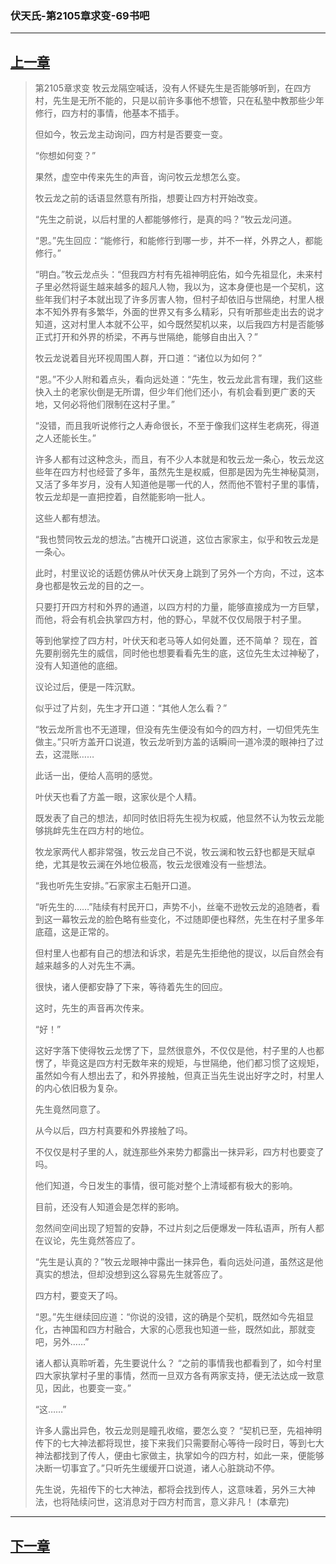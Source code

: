 ### 伏天氏-第2105章求变-69书吧

--------
[上一章](./3f7e7f2c59c0fce6b2ea90a3f23ec266.md)
--------


>
>
>
>第2105章求变
>牧云龙隔空喊话，没有人怀疑先生是否能够听到，在四方村，先生是无所不能的，只是以前许多事他不想管，只在私塾中教那些少年修行，四方村的事情，他基本不插手。
>
>但如今，牧云龙主动询问，四方村是否要变一变。
>
>“你想如何变？”
>
>果然，虚空中传来先生的声音，询问牧云龙想怎么变。
>
>牧云龙之前的话语显然意有所指，想要让四方村开始改变。
>
>“先生之前说，以后村里的人都能够修行，是真的吗？”牧云龙问道。
>
>“恩。”先生回应：“能修行，和能修行到哪一步，并不一样，外界之人，都能修行。”
>
>“明白。”牧云龙点头：“但我四方村有先祖神明庇佑，如今先祖显化，未来村子里必然将诞生越来越多的超凡人物，我以为，这本身便也是一个契机，这些年我们村子本就出现了许多厉害人物，但村子却依旧与世隔绝，村里人根本不知外界有多繁华，外面的世界又有多么精彩，只有听那些走出去的说才知道，这对村里人本就不公平，如今既然契机以来，以后我四方村是否能够正式打开和外界的桥梁，不再与世隔绝，能够自由出入？”
>
>牧云龙说着目光环视周围人群，开口道：“诸位以为如何？”
>
>“恩。”不少人附和着点头，看向远处道：“先生，牧云龙此言有理，我们这些快入土的老家伙倒是无所谓，但少年们他们还小，有机会看到更广袤的天地，又何必将他们限制在这村子里。”
>
>“没错，而且我听说修行之人寿命很长，不至于像我们这样生老病死，得道之人还能长生。”
>
>许多人都有过这种念头，而且，有不少人本就是和牧云龙一条心，牧云龙这些年在四方村也经营了多年，虽然先生是权威，但那是因为先生神秘莫测，又活了多年岁月，没有人知道他是哪一代的人，然而他不管村子里的事情，牧云龙却是一直把控着，自然能影响一批人。
>
>这些人都有想法。
>
>“我也赞同牧云龙的想法。”古槐开口说道，这位古家家主，似乎和牧云龙是一条心。
>
>此时，村里议论的话题仿佛从叶伏天身上跳到了另外一个方向，不过，这本身也都是牧云龙的目的之一。
>
>只要打开四方村和外界的通道，以四方村的力量，能够直接成为一方巨擘，而他，将会有机会执掌四方村，他的野心，早就不仅仅局限于村子里。
>
>等到他掌控了四方村，叶伏天和老马等人如何处置，还不简单？
>现在，首先要削弱先生的威信，同时他也想要看看先生的底，这位先生太过神秘了，没有人知道他的底细。
>
>议论过后，便是一阵沉默。
>
>似乎过了片刻，先生才开口道：“其他人怎么看？”
>
>“牧云龙所言也不无道理，但没有先生便没有如今的四方村，一切但凭先生做主。”只听方盖开口说道，牧云龙听到方盖的话瞬间一道冷漠的眼神扫了过去，这混账……
>
>此话一出，便给人高明的感觉。
>
>叶伏天也看了方盖一眼，这家伙是个人精。
>
>既发表了自己的想法，却同时依旧将先生视为权威，他显然不认为牧云龙能够挑衅先生在四方村的地位。
>
>牧龙家两代人都非常强，牧云龙自己不说，牧云澜和牧云舒也都是天赋卓绝，尤其是牧云澜在外地位极高，牧云龙很难没有一些想法。
>
>“我也听先生安排。”石家家主石魁开口道。
>
>“听先生的……”陆续有村民开口，声势不小，丝毫不逊牧云龙的追随者，看到这一幕牧云龙的脸色略有些变化，不过随即便也释然，先生在村子里多年底蕴，这是正常的。
>
>但村里人也都有自己的想法和诉求，若是先生拒绝他的提议，以后自然会有越来越多的人对先生不满。
>
>很快，诸人便都安静了下来，等待着先生的回应。
>
>这时，先生的声音再次传来。
>
>“好！”
>
>这好字落下使得牧云龙愣了下，显然很意外，不仅仅是他，村子里的人也都愣了，毕竟这是四方村无数年来的规矩，与世隔绝，他们都习惯了这规矩，虽然如今有人想出去了，和外界接触，但真正当先生说出好字之时，村里人的内心依旧极为复杂。
>
>先生竟然同意了。
>
>从今以后，四方村真要和外界接触了吗。
>
>不仅仅是村子里的人，就连那些外来势力都露出一抹异彩，四方村也要变了吗。
>
>他们知道，今日发生的事情，很可能对整个上清域都有极大的影响。
>
>目前，还没有人知道会是怎样的影响。
>
>忽然间空间出现了短暂的安静，不过片刻之后便爆发一阵私语声，所有人都在议论，先生竟然答应了。
>
>“先生是认真的？”牧云龙眼神中露出一抹异色，看向远处问道，虽然这是他真实的想法，但却没想到这么容易先生就答应了。
>
>四方村，要变天了吗。
>
>“恩。”先生继续回应道：“你说的没错，这的确是个契机，既然如今先祖显化，古神国和四方村融合，大家的心愿我也知道一些，既然如此，那就变吧，另外……”
>
>诸人都认真聆听着，先生要说什么？
>“之前的事情我也都看到了，如今村里四大家执掌村子里的事情，然而一旦双方各有两家支持，便无法达成一致意见，因此，也要变一变。”
>
>“这……”
>
>许多人露出异色，牧云龙则是瞳孔收缩，要怎么变？
>“契机已至，先祖神明传下的七大神法都将现世，接下来我们只需要耐心等待一段时日，等到七大神法都找到了传人，便由七家做主，执掌如今的四方村，如此一来，便能够决断一切事宜了。”只听先生缓缓开口说道，诸人心脏跳动不停。
>
>先生说，先祖传下的七大神法，都将会找到传人，这意味着，另外三大神法，也将陆续问世，这消息对于四方村而言，意义非凡！
>(本章完)
>
>

--------
[下一章](./5312df91ea4315cc7eae439d2f26ab62.md)
--------
